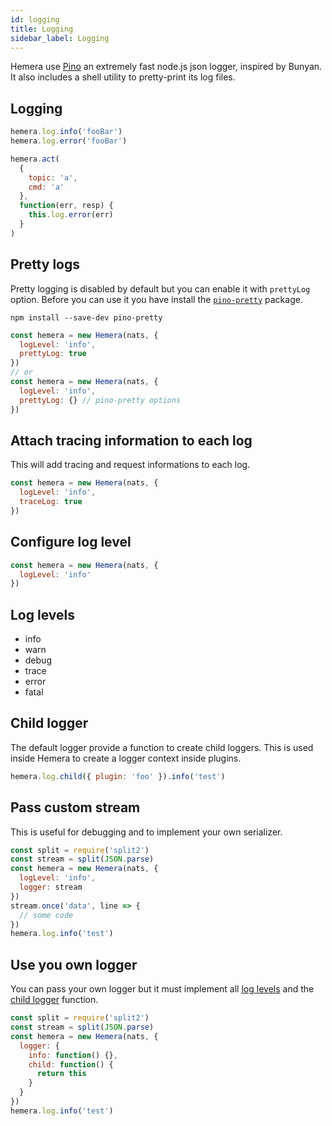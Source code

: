 ```yaml
---
id: logging
title: Logging
sidebar_label: Logging
---
```


Hemera use [Pino](https://github.com/pinojs/pino) an extremely fast node.js json logger, inspired by Bunyan. It also includes a shell utility to pretty-print its log files.

## Logging

```js
hemera.log.info('fooBar')
hemera.log.error('fooBar')

hemera.act(
  {
    topic: 'a',
    cmd: 'a'
  },
  function(err, resp) {
    this.log.error(err)
  }
)
```

## Pretty logs

Pretty logging is disabled by default but you can enable it with `prettyLog` option. Before you can use it you have install the [`pino-pretty`](https://github.com/pinojs/pino-pretty) package.

```
npm install --save-dev pino-pretty
```

```js
const hemera = new Hemera(nats, {
  logLevel: 'info',
  prettyLog: true
})
// or
const hemera = new Hemera(nats, {
  logLevel: 'info',
  prettyLog: {} // pino-pretty options
})
```

## Attach tracing information to each log

This will add tracing and request informations to each log.

```js
const hemera = new Hemera(nats, {
  logLevel: 'info',
  traceLog: true
})
```

## Configure log level

```js
const hemera = new Hemera(nats, {
  logLevel: 'info'
})
```

## Log levels

- info
- warn
- debug
- trace
- error
- fatal

## Child logger

The default logger provide a function to create child loggers. This is used inside Hemera to create a logger context inside plugins.

```js
hemera.log.child({ plugin: 'foo' }).info('test')
```

## Pass custom stream

This is useful for debugging and to implement your own serializer.

```js
const split = require('split2')
const stream = split(JSON.parse)
const hemera = new Hemera(nats, {
  logLevel: 'info',
  logger: stream
})
stream.once('data', line => {
  // some code
})
hemera.log.info('test')
```

## Use you own logger

You can pass your own logger but it must implement all [log levels](#log-levels) and the [child logger](#child-logger) function.

```js
const split = require('split2')
const stream = split(JSON.parse)
const hemera = new Hemera(nats, {
  logger: {
    info: function() {},
    child: function() {
      return this
    }
  }
})
hemera.log.info('test')
```
